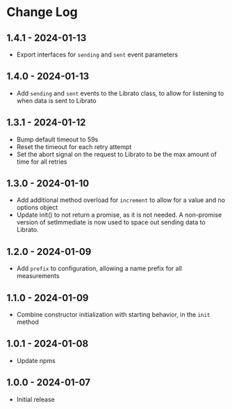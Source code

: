 # Change Log

## 1.4.1 - 2024-01-13

- Export interfaces for `sending` and `sent` event parameters

## 1.4.0 - 2024-01-13

- Add `sending` and `sent` events to the Librato class, to allow for listening to when data is sent to Librato

## 1.3.1 - 2024-01-12

- Bump default timeout to 59s
- Reset the timeout for each retry attempt
- Set the abort signal on the request to Librato to be the max amount of time for all retries

## 1.3.0 - 2024-01-10

- Add additional method overload for `increment` to allow for a value and no options object
- Update init() to not return a promise, as it is not needed. A non-promise version of setImmediate is now used to space out sending data to Librato.

## 1.2.0 - 2024-01-09

- Add `prefix` to configuration, allowing a name prefix for all measurements

## 1.1.0 - 2024-01-09

- Combine constructor initialization with starting behavior, in the `init` method

## 1.0.1 - 2024-01-08

- Update npms

## 1.0.0 - 2024-01-07

- Initial release
